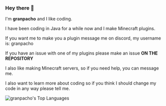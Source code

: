 ### Hey there 👋

I'm **granpacho** and I like coding.

I have been coding in Java for a while now and I make Minecraft plugins.

If you want me to make you a plugin message me on discord, my username is: granpacho

If you have an issue with one of my plugins please make an issue **ON THE REPOSITORY** 


I also like making Minecraft servers, so if you need help, you can message me.

I also want to learn more about coding so if you think I should change my code in any way please tell me.

![granpacho's Top Languages](https://github-readme-stats.vercel.app/api/top-langs/?username=granpacho&theme=tokyonight&show_icons=true&hide_border=false&layout=compact)
